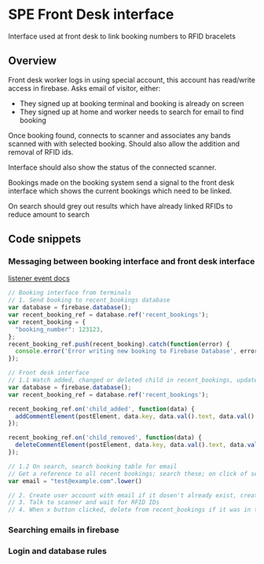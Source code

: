 # SPE Front Desk interface
Interface used at front desk to link booking numbers to RFID bracelets

## Overview
Front desk worker logs in using special account, this account has read/write access in firebase. Asks email of visitor, either:

* They signed up at booking terminal and booking is already on screen
* They signed up at home and worker needs to search for email to find booking

Once booking found, connects to scanner and associates any bands scanned with with selected booking. Should also allow the addition and removal of RFID ids.

Interface should also show the status of the connected scanner.

Bookings made on the booking system send a signal to the front desk interface which shows the current bookings which need to be linked.

On search should grey out results which have already linked RFIDs to reduce amount to search

## Code snippets
### Messaging between booking interface and front desk interface
[listener event docs](https://firebase.google.com/docs/database/web/lists-of-data)
```JavaScript
// Booking interface from terminals
// 1. Send booking to recent_bookings database
var database = firebase.database();
var recent_booking_ref = database.ref('recent_bookings');
var recent_booking = {
  "booking_number": 123123,
};
recent_booking_ref.push(recent_booking).catch(function(error) {
  console.error('Error writing new booking to Firebase Database', error);
});

// Front desk interface
// 1.1 Watch added, changed or deleted child in recent_bookings, update interface correspondingly
var database = firebase.database();
var recent_booking_ref = database.ref('recent_bookings');

recent_booking_ref.on('child_added', function(data) {
  addCommentElement(postElement, data.key, data.val().text, data.val().author);
});

recent_booking_ref.on('child_removed', function(data) {
  deleteCommentElement(postElement, data.key, data.val().text, data.val().author);
});

// 1.2 On search, search booking table for email
// Get a reference to all recent bookings; search these; on click of search button perform full search
var email = "test@example.com".lower()

// 2. Create user account with email if it dosen't already exist, create fake password, send verification email
// 3. Talk to scanner and wait for RFID IDs
// 4. When x button clicked, delete from recent_bookings if it was in there

```
### Searching emails in firebase
### Login and database rules
